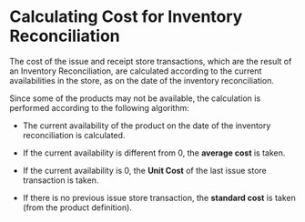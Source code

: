 # Calculating Cost for Inventory Reconciliation

The cost of the issue and receipt store transactions, which are the result of an Inventory Reconciliation, are calculated according to the current availabilities in the store, as on the date of the inventory reconciliation.

Since some of the products may not be available, the calculation is performed according to the following algorithm:

- The current availability of the product on the date of the inventory reconciliation is calculated.

- If the current availability is different from 0, the <b>average cost</b> is taken.

- If the current availability is 0, the <b>Unit Cost</b> of the last issue store transaction is taken.

- If there is no previous issue store transaction, the <b>standard cost</b> is taken (from the product definition).



